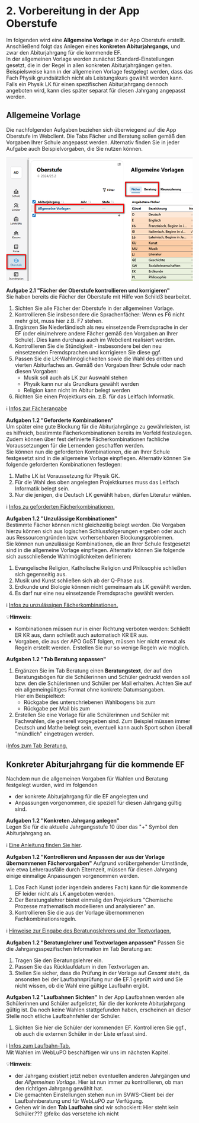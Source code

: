 # 2. Vorbereitung in der App Oberstufe

Im folgenden wird eine **Allgemeine Vorlage** in der App Oberstufe erstellt. Anschließend folgt das Anlegen eines **konkreten Abiturjahrgangs**, und zwar den Abiturjahrgang für die kommende EF.  
In der allgemeinen Vorlage werden zunächst Standard-Einstellungen gesetzt, die in der Regel in allen konkreten Abiturjahrgängen gelten. Beispielsweise kann in der allgemeinen Vorlage festgelegt werden, dass das Fach Physik grundsätzlich nicht als Leistungskurs gewählt werden kann. Falls ein Physik LK für einen spezifischen Abiturjahrgang dennoch angeboten wird, kann dies später separat für diesen Jahrgang angepasst werden. 




## Allgemeine Vorlage

Die nachfolgenden Aufgaben beziehen sich überwiegend auf die App Oberstufe im Webclient. 
Die Tabs Fächer und Beratung sollen gemäß den Vorgaben Ihrer Schule angepasst werden. 
Alternativ finden Sie in jeder Aufgabe auch Beispielvorgaben, die Sie nutzen können. 

![Allgemeine Vorlage](./graphics/gost_modul1_grundlagen_ef_allgVorlage.png)  
  
      

**Aufgabe 2.1 "Fächer der Oberstufe kontrollieren und korrigieren"**  
Sie haben bereits die Fächer der Oberstufe mit Hilfe von Schild3 bearbeitet. 
1. Sichten Sie alle Fächer der Oberstufe in der allgemeinen Vorlage.
2. Kontrollieren Sie insbesondere die Sprachenfächer: Wenn es F6 nicht mehr gibt, muss hier z.B. F7 stehen.
2. Ergänzen Sie Niederländisch als neu einsetzende Fremdsprache in der EF (oder ein/mehrere andere Fächer gemäß den Vorgaben an Ihrer Schule). Dies kann durchaus auch im Webclient realisiert werden.
3. Kontrollieren Sie die Stündigkeit - insbesondere bei den neu einsetzenden Fremdsprachen und korrigieren Sie diese ggf. 
4. Passen Sie die LK-Wahlmöglichkeiten sowie die Wahl des dritten und vierten Abiturfaches an. Gemäß den Vorgaben Ihrer Schule oder nach diesen Vorgaben:  
    + Musik soll auch als LK zur Auswahl stehen  
    + Physik kann nur als Grundkurs gewählt werden
    + Religion kann nicht im Abitur belegt werden
5. Richten Sie einen Projektkurs ein. z.B. für das Leitfach Informatik.

:information_source: [Infos zur Fächerangabe](https://doku.svws-nrw.de/webclient/gost/faecher/#angebotene-facher)



**Aufgaben 1.2 "Geforderte Kombinationen"**   
Um später eine gute Blockung für die Abiturjahrgänge zu gewährleisten, ist es hilfreich, bestimmte Fächerkombinationen bereits im Vorfeld festzulegen. Zudem können über fest definierte Fächerkombinationen fachliche Voraussetzungen für die Lernenden geschaffen werden.   
Sie können nun die geforderten Kombinationen, die an Ihrer Schule festgesetzt sind in die allgemeine Vorlage einpflegen. Alternativ können Sie folgende geforderten Kombinationen festlegen:
1. Mathe LK ist Voraussetzung für Physik GK.
2. Für die Wahl des oben angelegten Projektkurses muss das Leitfach Informatik belegt sein. 
3. Nur die jenigen, die Deutsch LK gewählt haben, dürfen Literatur wählen.

:information_source: [Infos zu geforderten Fächerkombinationen.](https://doku.svws-nrw.de/webclient/gost/faecher/#geforderte-kombinationen)


**Aufgaben 1.2 "Unzulässige Kombinationen"**   
Bestimmte Fächer können nicht gleichzeitig belegt werden. Die Vorgaben hierzu können sich aus logischen Schlussfolgerungen ergeben oder auch aus Ressourcengründen bzw. vorhersehbaren Blockungsproblemen.    
Sie können nun unzulässige Kombinationen, die an Ihrer Schule festgesetzt sind in die allgemeine Vorlage einpflegen. Alternativ können Sie folgende sich ausschließende Wahlmöglichkeiten definieren:
1. Evangelische Religion, Katholische Religion und Philosophie schließen sich gegenseitig aus.
2. Musik und Kunst schließen sich ab der Q-Phase aus.
3. Erdkunde und Biologie können nicht gemeinsam als LK gewählt werden.
4. Es darf nur eine neu einsetzende Fremdsprache gewählt werden. 
     
:information_source: [Infos zu unzulässigen Fächerkombinationen.](https://doku.svws-nrw.de/webclient/gost/faecher/#unzulassige-kombinationen)

:bulb:**Hinweis**: 
* Kombinationen müssen nur in einer Richtung verboten werden: Schließt ER KR aus, dann schließt auch automatisch KR ER aus.
* Vorgaben, die aus der APO GoST folgen, müssen hier nicht erneut als Regeln erstellt werden. Erstellen Sie nur so wenige Regeln wie möglich.


**Aufgaben 1.2 "Tab Beratung anpassen"**    
1. Ergänzen Sie im Tab Beratung einen **Beratungstext**, der auf den Beratungsbögen für die Schülerinnen und Schüler gedruckt werden soll bzw. den die Schülerinnen und Schüler per Mail erhalten. Achten Sie auf ein allgemeingültiges Format ohne konkrete Datumsangaben.     
Hier ein Beispieltext:
   + Rückgabe des unterschriebenen Wahlbogens bis zum 
   + Rückgabe per Mail bis zum
2. Erstellen Sie eine Vorlage für alle Schülerinnen und Schüler mit Fachwahlen, die generell vorgegeben sind. Zum Beispiel müssen immer Deutsch und Mathe belegt sein, eventuell kann auch Sport schon überall "mündlich" eingetragen werden.

:information_source:[Infos zum Tab Beratung.](https://doku.svws-nrw.de/webclient/gost/beratung/)


## Konkreter Abiturjahrgang für die kommende EF
Nachdem nun die allgemeinen Vorgaben für Wahlen und Beratung festgelegt wurden, wird im folgenden
+ der konkrete Abiturjahrgang für die EF angelegten und
+ Anpassungen vorgenommen, die speziell für diesen Jahrgang gültig sind.



**Aufgaben 1.2 "Konkreten Jahrgang anlegen"**    
Legen Sie für die aktuelle Jahrgangsstufe 10 über das "+" Symbol den Abiturjahrgang an. 

:information_source: [Eine Anleitung finden Sie hier](https://doku.svws-nrw.de/webclient/gost/abiturjahrgang/#einrichtung-der-jahrgange).




**Aufgaben 1.2 "Kontrollieren und Anpassen der aus der Vorlage übernommenen Fächervorgaben"**
Aufgrund vorübergehender Umstände, wie etwa Lehrerausfälle durch Elternzeit, müssen für diesen Jahrgang einige einmalige Anpassungen vorgenommen werden.
1. Das Fach Kunst (oder irgendein anderes Fach) kann für die kommende EF leider nicht als LK angeboten werden.
2. Der Beratungslehrer bietet einmalig den Projektkurs "Chemische Prozesse mathematisch modellieren und analysieren" an.
3. Kontrollieren Sie die aus der Vorlage übernommenen Fachkombinationsregeln.

:information_source: [Hinweise zur Eingabe des Beratungslehrers und der Textvorlagen.](https://doku.svws-nrw.de/webclient/gost/beratung/#beratungslehrer-hinterlegen) 


**Aufgaben 1.2 "Beratunglehrer und Textvorlagen anpassen"**
Passen Sie die Jahrgangsspezifischen Information im Tab Beratung an:
1. Tragen Sie den Beratungslehrer ein.
2. Passen Sie das Rücklaufdatum in den Textvorlagen an.
3. Stellen Sie sicher, dass die Prüfung in der Vorlage auf *Gesamt* steht, da ansonsten bei der Laufbahnprüfung nur die EF.1 geprüft wird und Sie nicht wissen, ob die Wahl eine gültige Laufbahn ergibt.


**Aufgaben 1.2 "Laufbahnen Sichten"**
In der App Laufbahnen werden alle Schülerinnen und Schüler aufgelistet, für die der konkrete Abiturjahrgang gültig ist. Da noch keine Wahlen stattgefunden haben, erscheinen an dieser Stelle noch etliche Laufbahnfehler der Schüler.
1. Sichten Sie hier die Schüler der kommenden EF. Kontrollieren Sie ggf., ob auch die externen Schüler in der Liste erfasst sind.

:information_source: [Infos zum Laufbahn-Tab.](https://doku.svws-nrw.de/webclient/gost/laufbahn/#laufbahnen)   
Mit Wahlen im WebLuPO beschäftigen wir uns im nächsten Kapitel.



:bulb:**Hinweis**: 

* der Jahrgang existiert jetzt neben eventuellen anderen Jahrgängen und der *Allgemeinen Vorlage*. 
Hier ist nun immer zu kontrollieren, ob man den richtigen Jahrgang gewählt hat.
* Die gemachten Einstellungen stehen nun im SVWS-Client bei der Laufbahnberatung und für WebLuPO zur Verfügung.
* Gehen wir in den **Tab Laufbahn** sind wir schockiert: Hier steht kein Schüler.??? @felix: das versetehe ich nicht




